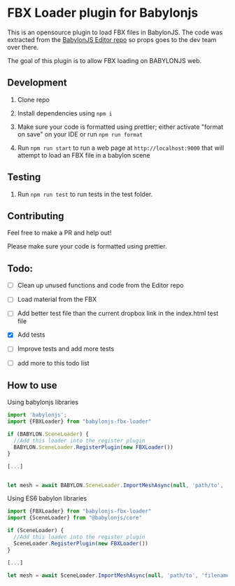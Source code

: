 # FBX Loader plugin for Babylonjs
This is an opensource plugin to load FBX files in BabylonJS.
The code was extracted from the [BabylonJS Editor repo](https://github.com/BabylonJS/Editor/blob/master/src/renderer/editor/loaders/fbx/loader.ts) so props goes to the dev team over there.

The goal of this plugin is to allow FBX loading on BABYLONJS web.

## Development

1. Clone repo
2. Install dependencies using `npm i`
3. Make sure your code is formatted using prettier;
either activate "format on save" on your IDE or run `npm run format`

4. Run `npm run start` to run a web page at `http://localhost:9000` that will attempt to load an FBX file in a babylon scene


## Testing

1. Run `npm run test` to run tests in the test folder.

## Contributing
Feel free to make a PR and help out!

Please make sure your code is formatted using prettier.
## Todo:
- [ ] Clean up unused functions and code from the Editor repo
- [ ] Load material from the FBX
- [ ] Add better test file than the current dropbox link in the index.html test file
- [x] Add tests
- [ ] Improve tests and add more tests
- [ ] add more to this todo list


## How to use

Using babylonjs libraries
```js
import 'babylonjs';
import {FBXLoader} from "babylonjs-fbx-loader"

if (BABYLON.SceneLoader) {
  //Add this loader into the register plugin
  BABYLON.SceneLoader.RegisterPlugin(new FBXLoader())
}

[...]


let mesh = await BABYLON.SceneLoader.ImportMeshAsync(null, 'path/to', 'filename.fbx', scene)
```

Using ES6 babylon libraries

```js
import {FBXLoader} from "babylonjs-fbx-loader"
import {SceneLoader} from "@babylonjs/core"

if (SceneLoader) {
  //Add this loader into the register plugin
  SceneLoader.RegisterPlugin(new FBXLoader())
}

[...]

let mesh = await SceneLoader.ImportMeshAsync(null, 'path/to', 'filename.fbx', scene)
```
